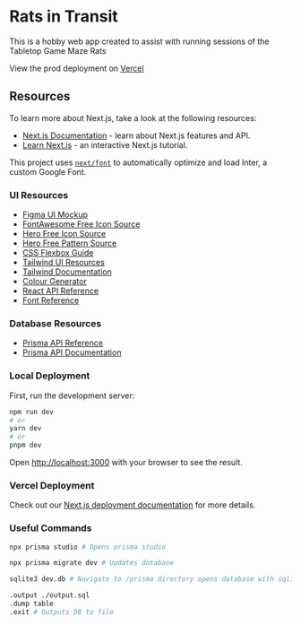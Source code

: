 # Rats in Transit

This is a hobby web app created to assist with running sessions of the Tabletop Game Maze Rats

View the prod deployment on [Vercel](https://rats-in-transit.vercel.app/)


## Resources

To learn more about Next.js, take a look at the following resources:

- [Next.js Documentation](https://nextjs.org/docs) - learn about Next.js features and API.
- [Learn Next.js](https://nextjs.org/learn) - an interactive Next.js tutorial.

This project uses [`next/font`](https://nextjs.org/docs/basic-features/font-optimization) to automatically optimize and load Inter, a custom Google Font.

### UI Resources

- [Figma UI Mockup](https://www.figma.com/file/MoV25z5YXoqBKPIaHi4GRM/MRC-Layouts?type=design&node-id=0-1&mode=design&t=jBr15O7pjehRa1H7-0)
- [FontAwesome Free Icon Source](https://fontawesome.com/search)
- [Hero Free Icon Source](https://heroicons.com/)
- [Hero Free Pattern Source](https://heropatterns.com/)
- [CSS Flexbox Guide](https://css-tricks.com/snippets/css/a-guide-to-flexbox/)
- [Tailwind UI Resources](https://tailwindui.com/?ref=resources)
- [Tailwind Documentation](https://tailwindcss.com/docs/preflight)
- [Colour Generator](https://coolors.co/)
- [React API Reference](https://react.dev/reference/react)
- [Font Reference](https://developers.google.com/fonts/docs/css2)

### Database Resources

- [Prisma API Reference](https://www.prisma.io/docs/reference/api-reference/prisma-schema-reference#default)
- [Prisma API Documentation](https://www.prisma.io/docs)

### Local Deployment

First, run the development server:

```bash
npm run dev
# or
yarn dev
# or
pnpm dev
```

Open [http://localhost:3000](http://localhost:3000) with your browser to see the result.

### Vercel Deployment

Check out our [Next.js deployment documentation](https://nextjs.org/docs/deployment) for more details.

### Useful Commands

```bash
npx prisma studio # Opens prisma studio

npx prisma migrate dev # Updates database

sqlite3 dev.db # Navigate to /prisma directory opens database with sqlite3 cli

.output ./output.sql
.dump table
.exit # Outputs DB to file
```

